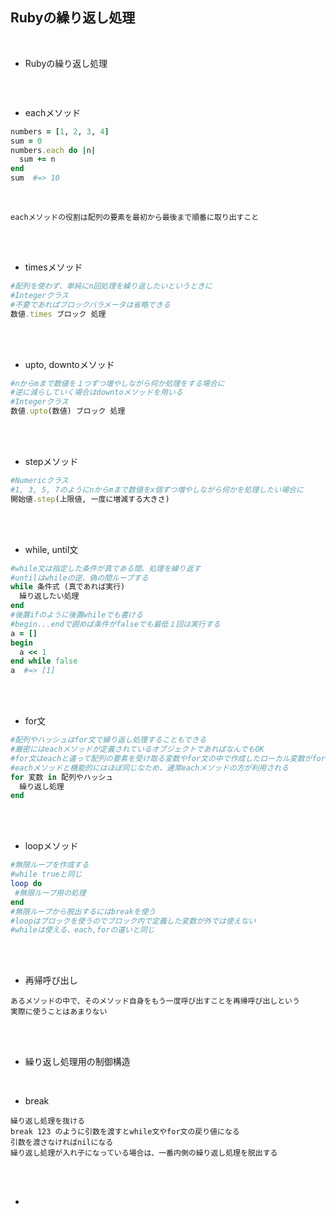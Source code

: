 ## Rubyの繰り返し処理
<br>

- Rubyの繰り返し処理  
```

```
<br>

- eachメソッド  
```rb
numbers = [1, 2, 3, 4]
sum = 0
numbers.each do |n|
  sum += n
end
sum  #=> 10
```
<br>

```
eachメソッドの役割は配列の要素を最初から最後まで順番に取り出すこと
```
<br>
<br>

- timesメソッド  
```rb
#配列を使わず、単純にn回処理を繰り返したいというときに
#Integerクラス
#不要であればブロックパラメータは省略できる
数値.times ブロック 処理 
```
<br>
<br>

- upto, downtoメソッド  
```rb
#nからmまで数値を１つずつ増やしながら何か処理をする場合に
#逆に減らしていく場合はdowntoメソッドを用いる
#Integerクラス
数値.upto(数値) ブロック 処理
```
<br>
<br>

- stepメソッド  
```rb
#Numericクラス
#1, 3, 5, 7のようにnからmまで数値をx個ずつ増やしながら何かを処理したい場合に
開始値.step(上限値, 一度に増減する大きさ)
```
<br>
<br>

- while, until文  
```rb
#while文は指定した条件が真である間、処理を繰り返す
#untilはwhileの逆、偽の間ループする
while 条件式 (真であれば実行)
  繰り返したい処理
end
#後置ifのように後置whileでも書ける
#begin...endで囲めば条件がfalseでも最低１回は実行する
a = []
begin
  a << 1
end while false
a  #=> [1]
```
<br>
<br>

- for文  
```rb
#配列やハッシュはfor文で繰り返し処理することもできる
#厳密にはeachメソッドが定義されているオブジェクトであればなんでもOK
#for文はeachと違って配列の要素を受け取る変数やfor文の中で作成したローカル変数がfor文の外でも使える
#eachメソッドと機能的にはほぼ同じなため、通常eachメソッドの方が利用される
for 変数 in 配列やハッシュ
  繰り返し処理
end
```
<br>
<br>

- loopメソッド  
```rb
#無限ループを作成する
#while trueと同じ
loop do
 #無限ループ用の処理
end
#無限ループから脱出するにはbreakを使う
#loopはブロックを使うのでブロック内で定義した変数が外では使えない
#whileは使える、each,forの違いと同じ
```
<br>
<br>

- 再帰呼び出し  
```
あるメソッドの中で、そのメソッド自身をもう一度呼び出すことを再帰呼び出しという
実際に使うことはあまりない
```
<br>
<br>

- 繰り返し処理用の制御構造  
<br>

- break  
```
繰り返し処理を抜ける
break 123 のように引数を渡すとwhile文やfor文の戻り値になる
引数を渡さなければnilになる
繰り返し処理が入れ子になっている場合は、一番内側の繰り返し処理を脱出する
```
<br>
<br>

- 
```
```